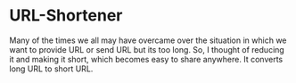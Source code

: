 # URL-Shortener
Many of the times we all may have overcame over the situation in which we want to provide URL or send URL but its too long. So, I thought of reducing it and making it short, which becomes easy to share anywhere. It converts long URL to short URL.

